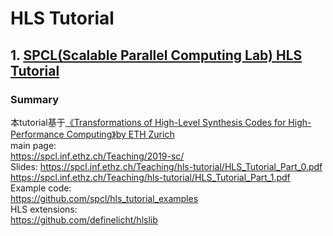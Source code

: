 # HLS Tutorial

## 1. [SPCL(Scalable Parallel Computing Lab) HLS Tutorial](https://spcl.inf.ethz.ch/Teaching/2019-sc/)
### Summary 
本tutorial基于[《Transformations of High-Level Synthesis Codes for High-Performance Computing》by ETH Zurich](chrome-extension://oemmndcbldboiebfnladdacbdfmadadm/https://arxiv.org/pdf/1805.08288.pdf)  
main page:  
	https://spcl.inf.ethz.ch/Teaching/2019-sc/  
Slides: 
	https://spcl.inf.ethz.ch/Teaching/hls-tutorial/HLS_Tutorial_Part_0.pdf  
	https://spcl.inf.ethz.ch/Teaching/hls-tutorial/HLS_Tutorial_Part_1.pdf  
Example code:  
	https://github.com/spcl/hls_tutorial_examples  
HLS extensions:  
	https://github.com/definelicht/hlslib
